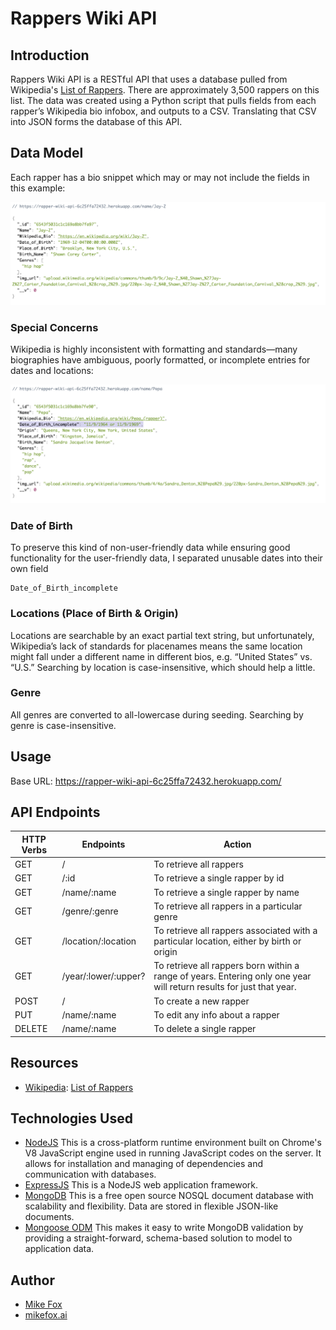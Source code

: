 # Rappers Wiki API

## Introduction

Rappers Wiki API is a RESTful API that uses a database pulled from Wikipedia's [List of Rappers](https://en.wikipedia.org/wiki/List_of_hip_hop_musicians). There are approximately 3,500 rappers on this list. The data was created using a Python script that pulls fields from each rapper’s Wikipedia bio infobox, and outputs to a CSV. Translating that CSV into JSON forms the database of this API.

## Data Model

Each rapper has a bio snippet which may or may not include the fields in this example:

![Jay-Z bio entry](/README_images/rapper_jayz.png?raw=true "Jay-Z bio entry")

### Special Concerns

Wikipedia is highly inconsistent with formatting and standards&mdash;many biographies have ambiguous, poorly formatted, or incomplete entries for dates and locations:

![Pepa bio with poorly formatted Date of Birth](/README_images/rapper_pepa_crappy_dob.png?raw=true "Pepa bio with poorly formatted Date of Birth")

### Date of Birth

To preserve this kind of non-user-friendly data while ensuring good functionality for the user-friendly data, I separated unusable dates into their own field

```
Date_of_Birth_incomplete
```

### Locations (Place of Birth & Origin)

Locations are searchable by an exact partial text string, but unfortunately, Wikipedia’s lack of standards for placenames means the same location might fall under a different name in different bios, e.g. “United States” vs. “U.S.” Searching by location is case-insensitive, which should help a little.

### Genre

All genres are converted to all-lowercase during seeding. Searching by genre is case-insensitive.

## Usage

Base URL: https://rapper-wiki-api-6c25ffa72432.herokuapp.com/

## API Endpoints

| HTTP Verbs | Endpoints            | Action                                                                                                               |
| ---------- | -------------------- | -------------------------------------------------------------------------------------------------------------------- |
| GET        | /                    | To retrieve all rappers                                                                                              |
| GET        | /:id                 | To retrieve a single rapper by id                                                                                    |
| GET        | /name/:name          | To retrieve a single rapper by name                                                                                  |
| GET        | /genre/:genre        | To retrieve all rappers in a particular genre                                                                        |
| GET        | /location/:location  | To retrieve all rappers associated with a particular location, either by birth or origin                             |
| GET        | /year/:lower/:upper? | To retrieve all rappers born within a range of years. Entering only one year will return results for just that year. |
| POST       | /                    | To create a new rapper                                                                                               |
| PUT        | /name/:name          | To edit any info about a rapper                                                                                      |
| DELETE     | /name/:name          | To delete a single rapper                                                                                            |

## Resources

- [Wikipedia](https://www.wikipedia.org/): [List of Rappers](https://en.wikipedia.org/wiki/List_of_hip_hop_musicians)

## Technologies Used

- [NodeJS](https://nodejs.org/) This is a cross-platform runtime environment built on Chrome's V8 JavaScript engine used in running JavaScript codes on the server. It allows for installation and managing of dependencies and communication with databases.
- [ExpressJS](https://www.expresjs.org/) This is a NodeJS web application framework.
- [MongoDB](https://www.mongodb.com/) This is a free open source NOSQL document database with scalability and flexibility. Data are stored in flexible JSON-like documents.
- [Mongoose ODM](https://mongoosejs.com/) This makes it easy to write MongoDB validation by providing a straight-forward, schema-based solution to model to application data.

## Author

- [Mike Fox](https://github.com/mik3f0x)
- [mikefox.ai](https://mikefox.ai)
